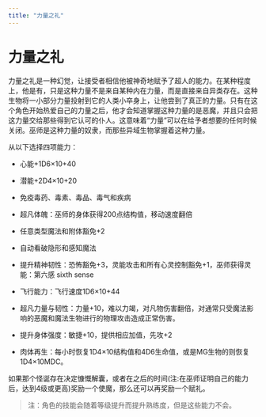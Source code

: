 ```yaml
---
title: "力量之礼"
---
```

# 力量之礼

力量之礼是一种幻觉，让接受者相信他被神奇地赋予了超人的能力。在某种程度上，他是有，只是这种力量不是来自某种内在力量，而是直接来自异类存在。这种生物将一小部分力量投射到它的人类小卒身上，让他尝到了真正的力量。只有在这个角色开始热爱自己的力量之后，他才会知道掌握这种力量的是恶魔，并且只会把这力量交给那些得到它认可的仆人。这意味着“力量”可以在给予者想要的任何时候关闭。巫师是这种力量的奴隶，而那些异域生物掌握着这种力量。

从以下选择四项能力：

- 心能+1D6×10+40

- 潜能+2D4×10+20

- 免疫毒药、毒素、毒品、毒气和疾病

- 超凡体魄：巫师的身体获得200点结构值，移动速度翻倍

- 任意类型魔法和附体豁免+2

- 自动看破隐形和感知魔法

- 提升精神韧性：恐怖豁免+3，灵能攻击和所有心灵控制豁免+1，巫师获得灵能：第六感
    sixth sense

- 飞行能力：飞行速度1D6×10+44

- 超凡力量与韧性：力量+10，难以力竭，对凡物伤害翻倍，对通常只受魔法影响的恶魔和魔法生物进行的物理攻击造成正常伤害。

- 提升身体强度：敏捷+10，提供相应加值，先攻+2

- 肉体再生：每小时恢复1D4×10结构值和4D6生命值，或是MG生物的则恢复1D4×10MDC。

如果那个怪诞存在决定慷慨解囊，或者在之后的时间(注:在巫师证明自己的能力后，达到4级或更高)奖励一个使魔，那么还可以再奖励一个赋礼。

> 注：角色的技能会随着等级提升而提升熟练度，但是这些能力不会。
